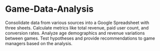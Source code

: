 # Game-Data-Analysis
Consolidate data from various sources into a Google Spreadsheet with three sheets. Calculate metrics like total revenue, paid user count, and conversion rates. Analyze age demographics and revenue variations between games. Test hypotheses and provide recommendations to game managers based on the analysis.
